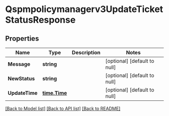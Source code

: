 # Qspmpolicymanagerv3UpdateTicketStatusResponse

## Properties
Name | Type | Description | Notes
------------ | ------------- | ------------- | -------------
**Message** | **string** |  | [optional] [default to null]
**NewStatus** | **string** |  | [optional] [default to null]
**UpdateTime** | [**time.Time**](time.Time.md) |  | [optional] [default to null]

[[Back to Model list]](../README.md#documentation-for-models) [[Back to API list]](../README.md#documentation-for-api-endpoints) [[Back to README]](../README.md)

